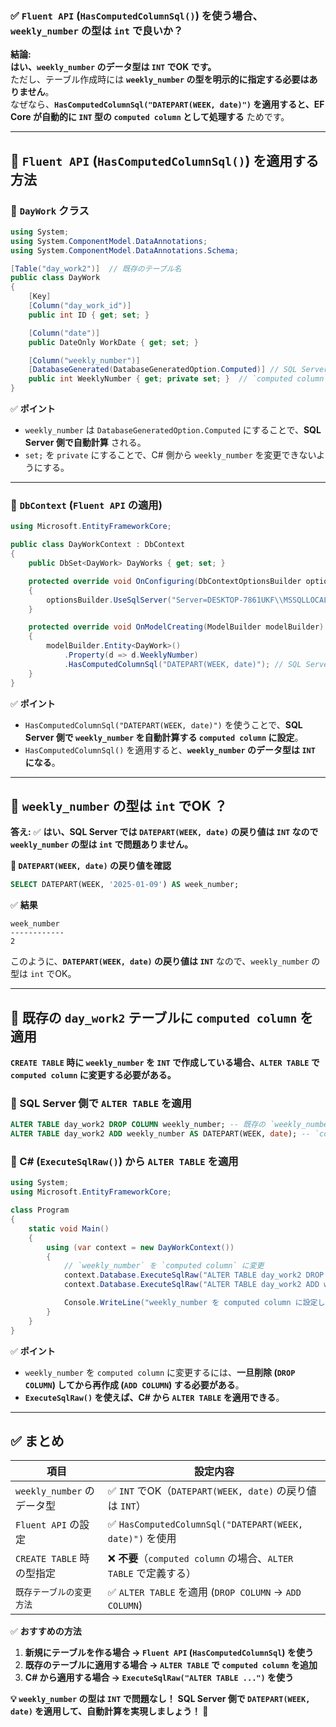 ### **✅ `Fluent API` (`HasComputedColumnSql()`) を使う場合、`weekly_number` の型は `int` で良いか？**
**結論:**  
**はい、`weekly_number` のデータ型は `INT` でOK です。**  
ただし、テーブル作成時には **`weekly_number` の型を明示的に指定する必要はありません**。  
なぜなら、**`HasComputedColumnSql("DATEPART(WEEK, date)")` を適用すると、EF Core が自動的に `INT` 型の `computed column` として処理する** ためです。

---

## **🔹 `Fluent API` (`HasComputedColumnSql()`) を適用する方法**
### **📌 `DayWork` クラス**
```csharp
using System;
using System.ComponentModel.DataAnnotations;
using System.ComponentModel.DataAnnotations.Schema;

[Table("day_work2")]  // 既存のテーブル名
public class DayWork
{
    [Key]
    [Column("day_work_id")]
    public int ID { get; set; }

    [Column("date")]
    public DateOnly WorkDate { get; set; }

    [Column("weekly_number")]
    [DatabaseGenerated(DatabaseGeneratedOption.Computed)] // SQL Server 側で計算
    public int WeeklyNumber { get; private set; }  // `computed column` は `set` を `private` にする
}
```

✅ **ポイント**
- `weekly_number` は `DatabaseGeneratedOption.Computed` にすることで、**SQL Server 側で自動計算** される。
- `set;` を `private` にすることで、C# 側から `weekly_number` を変更できないようにする。

---

### **📌 `DbContext` (`Fluent API` の適用)**
```csharp
using Microsoft.EntityFrameworkCore;

public class DayWorkContext : DbContext
{
    public DbSet<DayWork> DayWorks { get; set; }

    protected override void OnConfiguring(DbContextOptionsBuilder optionsBuilder)
    {
        optionsBuilder.UseSqlServer("Server=DESKTOP-7861UKF\\MSSQLLOCAL;Database=DataPartSample;Integrated Security=True;");
    }

    protected override void OnModelCreating(ModelBuilder modelBuilder)
    {
        modelBuilder.Entity<DayWork>()
            .Property(d => d.WeeklyNumber)
            .HasComputedColumnSql("DATEPART(WEEK, date)"); // SQL Server 側で `computed column` を設定
    }
}
```

✅ **ポイント**
- `HasComputedColumnSql("DATEPART(WEEK, date)")` を使うことで、**SQL Server 側で `weekly_number` を自動計算する `computed column` に設定**。
- `HasComputedColumnSql()` を適用すると、**`weekly_number` のデータ型は `INT` になる**。

---

## **🔹 `weekly_number` の型は `int` でOK ？**
**答え:** ✅ **はい、SQL Server では `DATEPART(WEEK, date)` の戻り値は `INT` なので `weekly_number` の型は `int` で問題ありません。**

**📌 `DATEPART(WEEK, date)` の戻り値を確認**
```sql
SELECT DATEPART(WEEK, '2025-01-09') AS week_number;
```
✅ **結果**
```
week_number
------------
2
```
このように、**`DATEPART(WEEK, date)` の戻り値は `INT`** なので、`weekly_number` の型は `int` でOK。

---

## **🔹 既存の `day_work2` テーブルに `computed column` を適用**
**`CREATE TABLE` 時に `weekly_number` を `INT` で作成している場合、`ALTER TABLE` で `computed column` に変更する必要がある。**

### **📌 SQL Server 側で `ALTER TABLE` を適用**
```sql
ALTER TABLE day_work2 DROP COLUMN weekly_number; -- 既存の `weekly_number` を削除
ALTER TABLE day_work2 ADD weekly_number AS DATEPART(WEEK, date); -- `computed column` を追加
```

### **📌 C# (`ExecuteSqlRaw()`) から `ALTER TABLE` を適用**
```csharp
using System;
using Microsoft.EntityFrameworkCore;

class Program
{
    static void Main()
    {
        using (var context = new DayWorkContext())
        {
            // `weekly_number` を `computed column` に変更
            context.Database.ExecuteSqlRaw("ALTER TABLE day_work2 DROP COLUMN weekly_number;");
            context.Database.ExecuteSqlRaw("ALTER TABLE day_work2 ADD weekly_number AS DATEPART(WEEK, date);");

            Console.WriteLine("weekly_number を computed column に設定しました。");
        }
    }
}
```

✅ **ポイント**
- `weekly_number` を `computed column` に変更するには、**一旦削除 (`DROP COLUMN`) してから再作成 (`ADD COLUMN`) する必要がある**。
- **`ExecuteSqlRaw()` を使えば、C# から `ALTER TABLE` を適用できる**。

---

## **✅ まとめ**
| **項目** | **設定内容** |
|---------|------------|
| `weekly_number` のデータ型 | ✅ `INT` でOK（`DATEPART(WEEK, date)` の戻り値は `INT`） |
| `Fluent API` の設定 | ✅ `HasComputedColumnSql("DATEPART(WEEK, date)")` を使用 |
| `CREATE TABLE` 時の型指定 | ❌ **不要**（`computed column` の場合、`ALTER TABLE` で定義する） |
| `既存テーブルの変更方法` | ✅ `ALTER TABLE` を適用 (`DROP COLUMN` → `ADD COLUMN`) |

✅ **おすすめの方法**
1. **新規にテーブルを作る場合 → `Fluent API` (`HasComputedColumnSql`) を使う**
2. **既存のテーブルに適用する場合 → `ALTER TABLE` で `computed column` を追加**
3. **C# から適用する場合 → `ExecuteSqlRaw("ALTER TABLE ...")` を使う**

**💡 `weekly_number` の型は `INT` で問題なし！**
**SQL Server 側で `DATEPART(WEEK, date)` を適用して、自動計算を実現しましょう！ 🚀**

